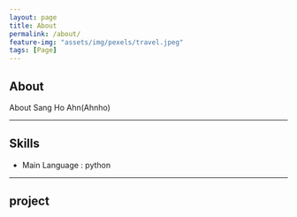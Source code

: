 ```yaml
---
layout: page
title: About
permalink: /about/
feature-img: "assets/img/pexels/travel.jpeg"
tags: [Page]
---
```


## About

About Sang Ho Ahn(Ahnho)

---

## Skills

- Main Language : python

---

## project 

